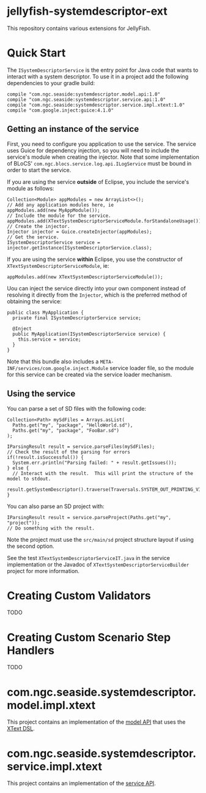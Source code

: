 # jellyfish-systemdescriptor-ext
This repository contains various extensions for JellyFish.

# Quick Start
The `ISystemDescriptorService` is the entry point for Java code that wants to interact with a system descriptor.  To use
it in a project add the following dependencies to your gradle build:
```
compile "com.ngc.seaside:systemdescriptor.model.api:1.0"
compile "com.ngc.seaside:systemdescriptor.service.api:1.0"
compile "com.ngc.seaside:systemdescriptor.service.impl.xtext:1.0"
compile "com.google.inject:guice:4.1.0"
```

## Getting an instance of the service
First, you need to configure you application to use the service.  The service uses Guice for dependency injection, so 
you will need to include the service's module when creating the injector.  Note that some implementation of BLoCS'
`com.ngc.blocs.service.log.api.ILogService` must be bound in order to start the service.

If you are using the service **outside** of Eclipse, you include the service's module as follows:
```
Collection<Module> appModules = new ArrayList<>();
// Add any application modules here, ie
appModules.add(new MyAppModule());
// Include the module for the service.
appModules.add(XTextSystemDescriptorServiceModule.forStandaloneUsage());
// Create the injector.
Injector injector = Guice.createInjector(appModules);
// Get the service.
ISystemDescriptorService service = injector.getInstance(ISystemDescriptorService.class);
```

If you are using the service **within** Eclipse, you use the constructor of `XTextSystemDescriptorServiceModule`, ie:
```
appModules.add(new XTextSystemDescriptorServiceModule());
```

Uou can inject the service directly into your own component instead of resolving it directly from
the `Injector`, which is the preferred method of obtaining the service:
```
public class MyApplication {
  private final ISystemDescriptorService service;
  
  @Inject
  public MyApplication(ISystemDescriptorService service) {
    this.service = service;
  }
}
```

Note that this bundle also includes a `META-INF/services/com.google.inject.Module` service loader file, so the module
for this service can be created via the service loader mechanism.

## Using the service
You can parse a set of SD files with the following code:
```
Collection<Path> mySdFiles = Arrays.asList(
  Paths.get("my", "package", "HelloWorld.sd"),
  Paths.get("my", "package", "FooBar.sd")
);

IParsingResult result = service.parseFiles(mySdFiles);
// Check the result of the parsing for errors
if(!result.isSuccessful()) {
  System.err.println("Parsing failed: " + result.getIssues());
} else {
  // Interact with the result.  This will print the structure of the model to stdout.
  result.getSystemDescriptor().traverse(Traversals.SYSTEM_OUT_PRINTING_VISITOR);
}
```

You can also parse an SD project with:
```
IParsingResult result = service.parseProject(Paths.get("my", "project"));
// Do something with the result.
```

Note the project must use the `src/main/sd` project structure layout if using the second option.

See the test `XTextSystemDescriptorServiceIT.java` in the service implementation or the Javadoc of
`XTextSystemDescriptorServiceBuilder` project for more information.

# Creating Custom Validators
TODO

# Creating Custom Scenario Step Handlers
TODO

# com.ngc.seaside.systemdescriptor.model.impl.xtext
This project contains an implementation of the
[model API](https://github.ms.northgrum.com/CEACIDE/jellyfish-systemdescriptor-api) that uses the
[XText DSL](https://github.ms.northgrum.com/CEACIDE/jellyfish-systemdescriptor-dsl).  

# com.ngc.seaside.systemdescriptor.service.impl.xtext
This project contains an implementation of the [service API](https://github.ms.northgrum.com/CEACIDE/jellyfish-systemdescriptor-api).
